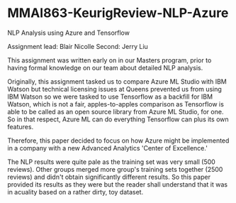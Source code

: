 # MMAI863-KeurigReview-NLP-Azure
 NLP Analysis using Azure and Tensorflow

Assignment lead: Blair Nicolle
Second: Jerry Liu

This assignment was written early on in our Masters program, prior to having formal knowledge
on our team about detailed NLP analysis.

Originally, this assignment tasked us to compare Azure ML Studio with IBM Watson but
technical licensing issues at Queens prevented us from using IBM Watson so we were tasked
to use Tensorflow as a backfill for IBM Watson, which is not a fair, apples-to-apples comparison
as Tensorflow is able to be called as an open source library from Azure ML Studio, for one.  So
in that respect, Azure ML can do everything Tensorflow can plus its own features.

Therefore, this paper decided to focus on how Azure might be implemented in a company with a new
Advanced Analytics 'Center of Excellence.'

The NLP results were quite pale as the training set was very small (500 reviews).  Other groups
merged more group's training sets together (2500 reviews) and didn't obtain significantly different 
results.  So this paper provided its results as they were but the reader shall understand that it 
was in acuality based on a rather dirty, toy dataset.






